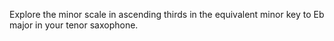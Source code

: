 Explore the minor scale in ascending thirds in the equivalent minor key to Eb major in your tenor saxophone.